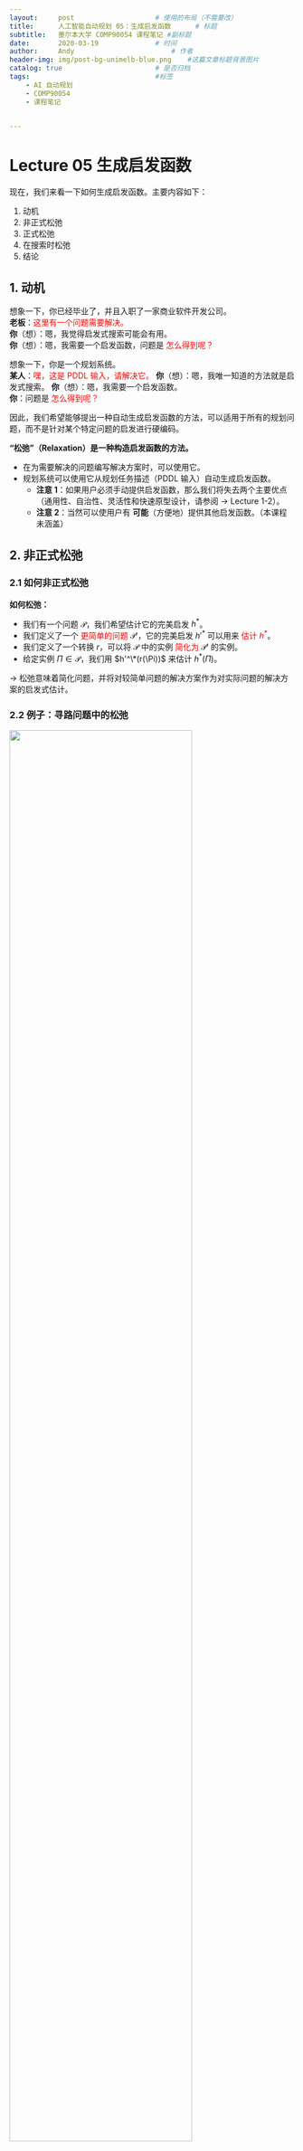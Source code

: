 ```yaml
---
layout:     post   				    # 使用的布局（不需要改）
title:      人工智能自动规划 05：生成启发函数  	# 标题 
subtitle:   墨尔本大学 COMP90054 课程笔记 #副标题
date:       2020-03-19 				# 时间
author:     Andy 						# 作者
header-img: img/post-bg-unimelb-blue.png 	#这篇文章标题背景图片
catalog: true 						# 是否归档
tags:								#标签
    - AI 自动规划
    - COMP90054
    - 课程笔记


---
```


<!-- 数学公式 -->
<script src="https://cdn.mathjax.org/mathjax/latest/MathJax.js?config=TeX-AMS-MML_HTMLorMML" type="text/javascript"></script>
<script type="text/x-mathjax-config">
  MathJax.Hub.Config({
    tex2jax: {
      skipTags: ['script', 'noscript', 'style', 'textarea', 'pre'],
      inlineMath: [['$','$']]
    }
  });
</script>

# Lecture 05 生成启发函数
现在，我们来看一下如何生成启发函数。主要内容如下：
1. 动机
2. 非正式松弛
3. 正式松弛
4. 在搜索时松弛
5. 结论

## 1. 动机

想象一下，你已经毕业了，并且入职了一家商业软件开发公司。  
**老板**：<span style="color:red">这里有一个问题需要解决。</span>  
**你**（想）：嗯，我觉得启发式搜索可能会有用。  
**你**（想）：嗯，我需要一个启发函数，问题是 <span style="color:red">怎么得到呢？</span>

想象一下，你是一个规划系统。  
**某人**：<span style="color:red">嘿，这是 PDDL 输入，请解决它。</span>
**你**（想）：嗯，我唯一知道的方法就是启发式搜索。
**你**（想）：嗯，我需要一个启发函数。  
**你**：问题是 <span style="color:red">怎么得到呢？</span>

因此，我们希望能够提出一种自动生成启发函数的方法，可以适用于所有的规划问题，而不是针对某个特定问题的启发进行硬编码。

**“松弛”（Relaxation）是一种构造启发函数的方法。**

* 在为需要解决的问题编写解决方案时，可以使用它。
* 规划系统可以使用它从规划任务描述（PDDL 输入）自动生成启发函数。
  * **注意 1**：如果用户必须手动提供启发函数，那么我们将失去两个主要优点（通用性、自治性、灵活性和快速原型设计，请参阅 $\to$ Lecture 1-2）。
  * **注意 2**：当然可以使用户有 **可能**（方便地）提供其他启发函数。（本课程未涵盖）

## 2. 非正式松弛
### 2.1 如何非正式松弛
**如何松弛：**
* 我们有一个问题 $\mathcal P$，我们希望估计它的完美启发 $h^*$。
* 我们定义了一个 <span style="color:red">更简单的问题</span> $\mathcal P'$，它的完美启发 $h'^*$ 可以用来 <span style="color:red">估计 $h^*$</span>。
* 我们定义了一个转换 $r$，可以将 $\mathcal P$ 中的实例 <span style="color:red">简化为</span> $\mathcal P'$ 的实例。
* 给定实例 $\Pi \in \mathcal P$，我们用 $h'^\*(r(\Pi))$ 来估计 $h^*(\Pi)$。

$\to$ 松弛意味着简化问题，并将对较简单问题的解决方案作为对实际问题的解决方案的启发式估计。

### 2.2 例子：寻路问题中的松弛

<img src="http://andy-blog.oss-cn-beijing.aliyuncs.com/blog/2020-05-19-WX20200519-164603%402x.png" width="80%">

如果我希望找到一条从一个点到另一个点的路径，这可能是一个相当复杂的问题，具体取决于不同的点之间有多少条链接。该原始问题的简化问题可以是：寻找一条从一个点到另一个点的欧几里得距离，或者说，一只鸟从起点 飞到终点的路径。

<span style="color:red">如何通过松弛推导出直线距离？</span>

* <span style="color:blue">问题 $\mathcal P$</span>：寻找路径。
* <span style="color:blue">简化问题 $\mathcal P'$</span>：为一只鸟寻找路径。
* <span style="color:blue">$\mathcal P'$ 的完美启发 $h'^*$</span>：直线距离。
* <span style="color:blue">转换 $r$</span>：假装你是一只鸟。

### 2.3 例子：八数码问题中的松弛

<img src="http://andy-blog.oss-cn-beijing.aliyuncs.com/blog/2020-05-19-WX20200519-170006%402x.png" width="50%">

$\mathcal P$ 的完美启发 $h^*$：行动（Actions）$=$ “一个码块可以从 A 方槽移动到 B 方槽，如果 A和 B 是邻接的，并且 B 是空的。”

* <span style="color:red">如何推导出曼哈顿距离启发（Manhattan distance heuristic）？</span>  
  $\mathcal P'$：行动（Actions）$=$ “一个码块可以从 A 方槽移动到 B 方槽，如果 A和 B 是邻接的。”  

  我们可以将问题简化为：只要两个方槽邻接即可移动码块，而不必考虑目标方槽是否为空。基于这样的假设，我们可以得到曼哈顿距离启发。例如：上图中，码块 1 从初始状态中的位置移动到目标状态中的位置，其曼哈顿启发为 3（即向上移动 2 格，再向左移动 1 格）。

* <span style="color:red">如何推导出错位码块启发（misplaced tiles heuristic）？</span>  
  $\mathcal P'$：行动（Actions）$=$ “一个码块可以从 A 方槽移动到 B 方槽。”  

  一种更简单的考虑是：码块可以从一个方槽移动到其他任意一个方槽。即码块 1 可以从初始状态中的位置直接 1 步移到目标状态中的位置。

* 两种方法中的 $h'^*$（对应于 $r$）：$\mathcal P'$ 中的最优代价（对应于采取不同的行动）。
* 这里：曼哈顿距离 $=18$，错位码块 $=8$。

### 2.4 例子：目标计数问题中的松弛

<img src="http://andy-blog.oss-cn-beijing.aliyuncs.com/blog/2020-05-19-WX20200519-172542%402x.png" width="50%">

一共 5 个城市：悉尼（Sydney, Sy）、阿德莱德（Adelaide, Ad）、布里斯班（Brisbane, Br）、珀斯（Perth, Pe）、达尔文（Darwin, Da）。一辆卡车从悉尼出发，途径所有城市，最后返回悉尼。

* <span style="color:blue">命题（Propositions）$P$</span>：$at(x)$ 表示所在城市，$v(x)$ 表示已访问过的城市，其中，$$x\in \{Sy, Ad, Br, Pe, Da\}$$。
* <span style="color:blue">行动（Actions）$a\in A$</span>：$drive(x,y)$ 表示从城市 $x$ 前往城市 $y$，其中，$x$ 和 $y$ 之间存在道路；前置条件 $$pre_a=\{at(x)\}$$，添加列表 $$add_a=\{at(y),v(y)\}$$，删除列表 $$del_a=\{at(x)\}$$。
* <span style="color:blue">初始状态（Initial state）$I$</span>：$at(Sy),v(Sy)$。
* <span style="color:blue">目标状态（Goal state）$G$</span>：$at(Sy)$，$v(x)$ 对于所有的 $x$。

下里是一种可以采用的松弛，考虑我们还需要到达的目标数量，<span style="color:red">假设我们可以直接到达每个城市</span>：

* <span style="color:blue">问题 $\mathcal P$</span>：所有的 STRIPS 规划问题。
* <span style="color:blue">简化问题 $\mathcal P'$</span>：所有的 STRIPS 规划问题，其中，前置条件和删除列表都是空集。
* <span style="color:blue">$\mathcal P'$ 的完美启发 $h'^*$</span>：最优规划代价（$=h^*$）。
* <span style="color:blue">转换 $r$</span>：移除前置条件和删除列表。
* 这里的启发值是多少？$4$（因为我们在初始状态时已经到达了悉尼）。

$\to$ 前置条件和删除列表为空集的最优 STRIPS 规划仍然是一个 **NP-困难** 问题。（通过添加列表设定的目标，从 MINIMUM COVER 中减少。）

$\to$ 需要 <span style="color:red">近似</span> $\mathcal P'$ 的完美启发 $h'^*$。因此，<span style="color:blue">目标计数（goal counting）</span>：用尚未访问的目标数近似估计 $h'^\*$。

## 3. 正式松弛
###  3.1 如何正式松弛：在我们开始之前

* 在下一小节 3.2 中给出的定义不存在于任何课本或者论文中。
* 生成启发函数的方法各不相同，很难（或者说几乎不可能）仅通过一个定义就能（自然地）捕获所有的启发函数。
* 但是，一个正式的定义对于准确说明实际问题中的相关区分线是有用的。
* 目前的定义在这方面做得很好。  
  $\to$ 它很适合规划中当前使用的内容。  
  $\to$ 它在区分线中很灵活，它抓住了所有松弛思想的基本构造和本质。

### 3.2 松弛

**定义<span style="color:blue">（松弛 Relaxation）</span>**  
令 $$h^*: \mathcal P \to \mathbb R_0^+ \cup \{\infty\}$$ 为一个函数。一个 $h^\*$ 的 <span style="color:blue">松弛</span> 是一个三元组 <span style="color:blue">$\mathcal R=(\mathcal P',r,h'^\*)$</span>，其中，$\mathcal P'$ 是一个任意集合，并且 <span style="color:red">$r:\mathcal P \to \mathcal P'$</span> 和 <span style="color:red">$$h'^* : \mathcal P' \to \mathbb R_0^+ \cup \{\infty\}$$</span> 都是函数，使得对于所有的 $\Pi \in \mathcal P$，<span style="color:blue">松弛启发 $$h^{\mathcal R}(\Pi):= h'^*(r(\Pi))$$</span> 满足 <span style="color:red">$$h^{\mathcal R}(\Pi)\le h^*(\Pi)$$</span>。松弛为：

* <span style="color:blue">自然的（native）</span>：如果 $$\mathcal P' \subseteq \mathcal P$$ 并且 $$h'^*=h^*$$。
* <span style="color:blue">有效构造（efﬁciently constructible）</span>：如果存在一个多项式时间算法，在给定 $\Pi \in \mathcal P$ 的情况下计算 $r(\Pi)$。
* <span style="color:blue">有效计算（efﬁciently computable）</span>：如果存在一个多项式时间算法，在给定 $\Pi' \in \mathcal P'$ 的情况下计算 $h'^*(\Pi')$。

**提示：**
* 我们有一个问题 $\mathcal P$，我们希望估计它的完美启发 $h^*$。
* 我们定义了一个更简单的问题 $\mathcal P'$，它的完美启发 $h'^*$ 可以用来 <span style="color:red">（可采纳地）</span> 估计 $h^*$。
* 我们定义了一个转换 $r$，从 $\mathcal P$ 到 $\mathcal P'$。
* 给定 $\Pi \in \mathcal P$，我们用 $h'^\*(r(\Pi))$ 来估计 $h^*(\Pi)$。

### 3.3 松弛（Relaxations）：说明

<img src="http://andy-blog.oss-cn-beijing.aliyuncs.com/blog/2020-05-19-WX20200519-231905%402x.png" width="80%">

**寻找路径的例子：**
* <span style="color:blue">问题 $\mathcal P$</span>：寻找路径。
* <span style="color:blue">简化问题 $\mathcal P'$</span>：为一只鸟寻找路径。
* <span style="color:blue">$\mathcal P'$ 的完美启发 $h'^*$</span>：直线距离。
* <span style="color:blue">转换 $r$</span>：假装你是一只鸟。

### 3.4 自然松弛（Native Relaxations）：说明

<img src="http://andy-blog.oss-cn-beijing.aliyuncs.com/blog/2020-05-19-WX20200519-231919%402x.png" width="80%">

**目标计数的例子：**
* <span style="color:blue">问题 $\mathcal P$</span>：所有的 STRIPS 规划问题。
* <span style="color:blue">简化问题 $\mathcal P'$</span>：所有的 STRIPS 规划问题，其中，前置条件和删除列表都是空集。
* <span style="color:blue">$\mathcal P'$ 的完美启发 $h'^\*$</span>：最优规划代价（$=h^*$）。
* <span style="color:blue">转换 $r$</span>：移除前置条件和删除列表。

### 3.5 寻路问题中的松弛：性质

<img src="http://andy-blog.oss-cn-beijing.aliyuncs.com/blog/2020-05-19-WX20200519-164603%402x.png" width="80%">

**松弛** $\mathcal R=(\mathcal P',r,h^{'*})$：假装你是一只鸟。
* <span style="color:red">是自然的（native）吗?</span>  
  不是，鸟不会寻路（这相当于琐碎的地图，到处都有直接的路线。）
* <span style="color:red">是有效构造（efﬁciently constructible）吗？</span>  
  是的（假装你是鸟）。
* <span style="color:red">是有效计算（efﬁciently computable）吗？</span>  
  是的（测量直线距离）。

### 3.6 八数码问题中的松弛

<img src="http://andy-blog.oss-cn-beijing.aliyuncs.com/blog/2020-05-19-WX20200519-170006%402x.png" width="50%">

**松弛** $$\mathcal R=(\mathcal P',r,h'^{*})$$：使用更宽泛的动作规则来获取曼哈顿距离。
* <span style="color:red">是自然的（native）吗?</span>  
  不是，由于对规则进行了修改，这不再是 “相同的智力游戏”。（在定义 “相同的智力游戏” 时可以宽泛一点。）
* <span style="color:red">是有效构造（efﬁciently constructible）吗？</span>  
  是的（设置了交换操作）。
* <span style="color:red">是有效计算（efﬁciently computable）吗？</span>  
  是的（计算错位的码块/总计曼哈顿距离）。

### 3.7 我们应当如何松弛？
* **如果松弛 $\mathcal R$ 不是有效构造（efﬁciently constructible）会怎样？**
  * <span style="color:blue">(a) 近似 $r$ 或者 (b) 以某种方式设计 $r$ 使得其通常是可行的，或者 (c) 干脆不管它，寄希望于运气。</span>
  * 绝大多数已知的松弛（在规划中）都是有效构造的。

* **如果松弛 $\mathcal R$ 不是有效计算（efﬁciently computable）会怎样？**
  * <span style="color:blue">(a) 近似 $h'^{*}$ 或者 (b) 以某种方式设计 $h'^{\*}$ 使得其通常是可行的，或者 (c) 干脆不管它，寄希望于运气。</span>
  * 绝大多数已知的松弛（在规划中）都是有效计算的，但有些不是。对于后者，我们采用方法 (a)；方法 (b) 和 (c) 在这里不适用。

### 3.8 目标计数问题中的松弛：性质

<img src="http://andy-blog.oss-cn-beijing.aliyuncs.com/blog/2020-05-19-WX20200519-172542%402x.png" width="50%">

* <span style="color:blue">命题（Propositions）$P$</span>：$at(x)$ 表示所在城市，$v(x)$ 表示已访问过的城市，其中，$$x\in \{Sy, Ad, Br, Pe, Da\}$$。
* <span style="color:blue">行动（Actions）$a\in A$</span>：$drive(x,y)$ 表示从城市 $x$ 前往城市 $y$，其中，$x$ 和 $y$ 之间存在道路；前置条件 $$pre_a=\{at(x)\}$$，添加列表 $$add_a=\{at(y),v(y)\}$$，删除列表 $$del_a=\{at(x)\}$$。
* <span style="color:blue">初始状态（Initial state）$I$</span>：$at(Sy),v(Sy)$。
* <span style="color:blue">目标状态（Goal state）$G$</span>：$at(Sy)$，$v(x)$ 对于所有的 $x$。

**松弛** $\mathcal R=(\mathcal P',r,h^{'*})$：移除前置条件和删除列表，然后使用 $h^{\*}$。
* <span style="color:red">是自然的（native）吗?</span>  
  是的，带有空的前置条件和删除列表的规划是原规划的一个特例（即 $\mathcal P$ 的一个子类）。
* <span style="color:red">是有效构造（efﬁciently constructible）吗？</span>  
  是的（移除前置条件和删除列表）。
* <span style="color:red">是有效计算（efﬁciently computable）吗？</span>  
  **不是**，这种情况下，最优规划仍然是一个 **NP-困难** 问题（基于添加列表的目标集合的 **最小覆盖** 问题）。

<span style="color:red">我们应该怎样采取松弛？</span>  
$\to$ 使用 <span style="color:blue">方法 (a)</span>：通过计算当前不正确的目标数，来近似问题 $P'$ 中的 $h^*$。

## 4. 在搜索期间松弛

### 4.1 如何在搜索期间松弛：示意图

**在搜索期间使用松弛 $\mathcal R=(\mathcal P',r,h^{'*})$**

<img src="http://andy-blog.oss-cn-beijing.aliyuncs.com/blog/2020-06-27-WX20200627-125457%402x.png" width="90%">

$\to$ <span style="color:blue">$\Pi_s$</span>：$\Pi$ 由初始状态被替换为状态 $s$，即 $\Pi=(F,A,c,I,G)$ 变为 $(F,A,c,s,G)$。  
<span style="color:blue">$\to$ 任务是为搜索状态 $s$ 寻找规划。</span>  
<span style="color:red">$\to$ 在本课程中，我们将采用这种表示方式。</span>

### 4.2 如何在搜索期间松弛：目标计数

<img src="http://andy-blog.oss-cn-beijing.aliyuncs.com/blog/2020-06-27-WX20200627-132222%402x.png" width="80%">

<img src="http://andy-blog.oss-cn-beijing.aliyuncs.com/blog/2020-06-27-WX20200627-132419%402x.png" width="80%">

<img src="http://andy-blog.oss-cn-beijing.aliyuncs.com/blog/2020-06-27-WX20200627-132436%402x-1.png" width="80%">

<img src="http://andy-blog.oss-cn-beijing.aliyuncs.com/blog/2020-06-27-WX20200627-132449%402x-1.png" width="80%">

<img src="http://andy-blog.oss-cn-beijing.aliyuncs.com/blog/2020-06-27-WX20200627-132508%402x.png" width="80%">

<img src="http://andy-blog.oss-cn-beijing.aliyuncs.com/blog/2020-06-27-WX20200627-132528%402x.png" width="80%">

<img src="http://andy-blog.oss-cn-beijing.aliyuncs.com/blog/2020-06-27-WX20200627-132551%402x.png" width="80%">

<img src="http://andy-blog.oss-cn-beijing.aliyuncs.com/blog/2020-06-27-WX20200627-132607%402x.png" width="80%">

<img src="http://andy-blog.oss-cn-beijing.aliyuncs.com/blog/2020-06-27-WX20200627-132628%402x.png" width="80%">

<img src="http://andy-blog.oss-cn-beijing.aliyuncs.com/blog/2020-06-27-WX20200627-132653%402x.png" width="80%">

<img src="http://andy-blog.oss-cn-beijing.aliyuncs.com/blog/2020-06-27-WX20200627-132709%402x.png" width="80%">

<img src="http://andy-blog.oss-cn-beijing.aliyuncs.com/blog/2020-06-27-WX20200627-132727%402x.png" width="80%">

<img src="http://andy-blog.oss-cn-beijing.aliyuncs.com/blog/2020-06-27-WX20200627-132750%402x.png" width="80%">

### 4.3 如何在搜索期间松弛：忽略删除列表

<img src="http://andy-blog.oss-cn-beijing.aliyuncs.com/blog/2020-06-27-WX20200627-132808%402x.png" width="80%">

<img src="http://andy-blog.oss-cn-beijing.aliyuncs.com/blog/2020-06-27-WX20200627-132824%402x.png" width="80%">

<img src="http://andy-blog.oss-cn-beijing.aliyuncs.com/blog/2020-06-27-WX20200627-132839%402x.png" width="80%">

<img src="http://andy-blog.oss-cn-beijing.aliyuncs.com/blog/2020-06-27-WX20200627-132855%402x.png" width="80%">

<img src="http://andy-blog.oss-cn-beijing.aliyuncs.com/blog/2020-06-27-WX20200627-132910%402x.png" width="80%">

<img src="http://andy-blog.oss-cn-beijing.aliyuncs.com/blog/2020-06-27-WX20200627-132923%402x.png" width="80%">

<img src="http://andy-blog.oss-cn-beijing.aliyuncs.com/blog/2020-06-27-WX20200627-132934%402x.png" width="80%">

<img src="http://andy-blog.oss-cn-beijing.aliyuncs.com/blog/2020-06-27-WX20200627-132946%402x.png" width="80%">

<img src="http://andy-blog.oss-cn-beijing.aliyuncs.com/blog/2020-06-27-WX20200627-133001%402x.png" width="80%">

<img src="http://andy-blog.oss-cn-beijing.aliyuncs.com/blog/2020-06-27-WX20200627-133019%402x.png" width="80%">

<img src="http://andy-blog.oss-cn-beijing.aliyuncs.com/blog/2020-06-27-WX20200627-133037%402x.png" width="80%">

<img src="http://andy-blog.oss-cn-beijing.aliyuncs.com/blog/2020-06-27-WX20200627-133050%402x.png" width="80%">

<img src="http://andy-blog.oss-cn-beijing.aliyuncs.com/blog/2020-06-27-WX20200627-133108%402x.png" width="80%">










## 5. 扩展阅读

<span style="color:red"></span>

<span style="color:blue"></span>

下节内容：生成启发函数
 
